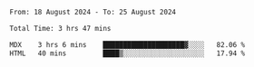 <!--START_SECTION:waka-->

```txt
From: 18 August 2024 - To: 25 August 2024

Total Time: 3 hrs 47 mins

MDX    3 hrs 6 mins    ████████████████████▓░░░░   82.06 %
HTML   40 mins         ████▒░░░░░░░░░░░░░░░░░░░░   17.94 %
```

<!--END_SECTION:waka-->